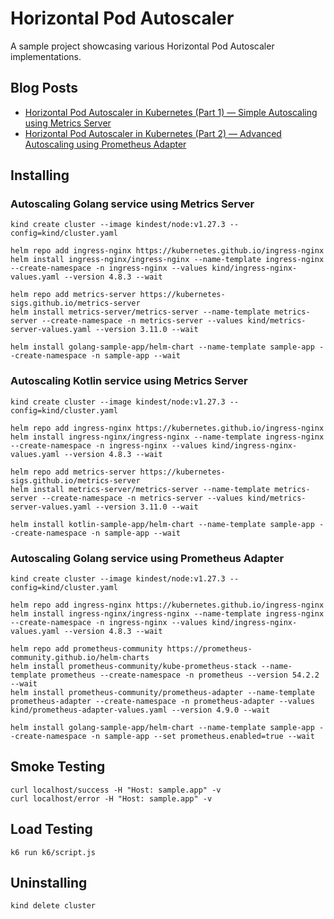 # Horizontal Pod Autoscaler

A sample project showcasing various Horizontal Pod Autoscaler implementations.

## Blog Posts

- [Horizontal Pod Autoscaler in Kubernetes (Part 1) — Simple Autoscaling using Metrics Server](https://jhandguy.github.io/posts/simple-horizontal-autoscaling/)
- [Horizontal Pod Autoscaler in Kubernetes (Part 2) — Advanced Autoscaling using Prometheus Adapter](https://jhandguy.github.io/posts/advanced-horizontal-autoscaling/)

## Installing

### Autoscaling Golang service using Metrics Server

```shell
kind create cluster --image kindest/node:v1.27.3 --config=kind/cluster.yaml

helm repo add ingress-nginx https://kubernetes.github.io/ingress-nginx
helm install ingress-nginx/ingress-nginx --name-template ingress-nginx --create-namespace -n ingress-nginx --values kind/ingress-nginx-values.yaml --version 4.8.3 --wait

helm repo add metrics-server https://kubernetes-sigs.github.io/metrics-server
helm install metrics-server/metrics-server --name-template metrics-server --create-namespace -n metrics-server --values kind/metrics-server-values.yaml --version 3.11.0 --wait

helm install golang-sample-app/helm-chart --name-template sample-app --create-namespace -n sample-app --wait
```

### Autoscaling Kotlin service using Metrics Server

```shell
kind create cluster --image kindest/node:v1.27.3 --config=kind/cluster.yaml

helm repo add ingress-nginx https://kubernetes.github.io/ingress-nginx
helm install ingress-nginx/ingress-nginx --name-template ingress-nginx --create-namespace -n ingress-nginx --values kind/ingress-nginx-values.yaml --version 4.8.3 --wait

helm repo add metrics-server https://kubernetes-sigs.github.io/metrics-server
helm install metrics-server/metrics-server --name-template metrics-server --create-namespace -n metrics-server --values kind/metrics-server-values.yaml --version 3.11.0 --wait

helm install kotlin-sample-app/helm-chart --name-template sample-app --create-namespace -n sample-app --wait
```

### Autoscaling Golang service using Prometheus Adapter

```shell
kind create cluster --image kindest/node:v1.27.3 --config=kind/cluster.yaml

helm repo add ingress-nginx https://kubernetes.github.io/ingress-nginx
helm install ingress-nginx/ingress-nginx --name-template ingress-nginx --create-namespace -n ingress-nginx --values kind/ingress-nginx-values.yaml --version 4.8.3 --wait

helm repo add prometheus-community https://prometheus-community.github.io/helm-charts
helm install prometheus-community/kube-prometheus-stack --name-template prometheus --create-namespace -n prometheus --version 54.2.2 --wait
helm install prometheus-community/prometheus-adapter --name-template prometheus-adapter --create-namespace -n prometheus-adapter --values kind/prometheus-adapter-values.yaml --version 4.9.0 --wait

helm install golang-sample-app/helm-chart --name-template sample-app --create-namespace -n sample-app --set prometheus.enabled=true --wait
```

## Smoke Testing

```shell
curl localhost/success -H "Host: sample.app" -v
curl localhost/error -H "Host: sample.app" -v
```

## Load Testing

```shell
k6 run k6/script.js
```

## Uninstalling

```shell
kind delete cluster
```
